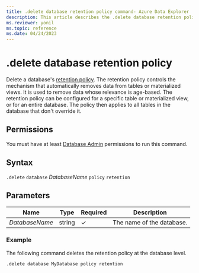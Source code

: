 ```yaml
---
title: .delete database retention policy command- Azure Data Explorer
description: This article describes the .delete database retention policy command in Azure Data Explorer.
ms.reviewer: yonil
ms.topic: reference
ms.date: 04/24/2023
---
```

# .delete database retention policy

Delete a database's [retention policy](retentionpolicy.md). The retention policy controls the mechanism that automatically removes data from tables or materialized views. It is used to remove data whose relevance is age-based. The retention policy can be configured for a specific table or materialized view, or for an entire database. The policy then applies to all tables in the database that don't override it.

## Permissions

You must have at least [Database Admin](access-control/role-based-access-control.md) permissions to run this command.

## Syntax

`.delete` `database` *DatabaseName* `policy` `retention`

## Parameters

|Name|Type|Required|Description|
|--|--|--|--|
|*DatabaseName*|string|&check;|The name of the database.|

### Example

The following command deletes the retention policy at the database level.

```kusto
.delete database MyDatabase policy retention 
```
